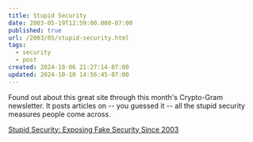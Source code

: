 ```yaml
---
title: Stupid Security
date: 2003-05-19T12:59:00.000-07:00
published: true
url: /2003/05/stupid-security.html
tags:
  - security
  - post
created: 2024-10-06 21:27:14-07:00
updated: 2024-10-10 14:56:45-07:00
---
```


Found out about this great site through this month's Crypto-Gram newsletter. It posts articles on -- you guessed it -- all the stupid security measures people come across.  
  
[Stupid Security: Exposing Fake Security Since 2003](http://stupidsecurity.com/ "Stupid Security: Exposing Fake Security Since 2003")